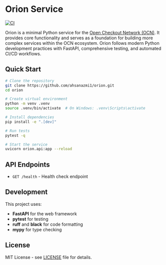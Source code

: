 # Orion Service

[![CI](https://github.com/ahsanazmi1/orion/workflows/CI/badge.svg)](https://github.com/ahsanazmi1/orion/actions/workflows/ci.yml)

Orion is a minimal Python service for the [Open Checkout Network (OCN)](https://github.com/ahsanazmi1/ocn-common). It provides core functionality and serves as a foundation for building more complex services within the OCN ecosystem. Orion follows modern Python development practices with FastAPI, comprehensive testing, and automated CI/CD workflows.

## Quick Start

```bash
# Clone the repository
git clone https://github.com/ahsanazmi1/orion.git
cd orion

# Create virtual environment
python -m venv .venv
source .venv/bin/activate  # On Windows: .venv\Scripts\activate

# Install dependencies
pip install -e ".[dev]"

# Run tests
pytest -q

# Start the service
uvicorn orion.api:app --reload
```

## API Endpoints

- `GET /health` - Health check endpoint

## Development

This project uses:
- **FastAPI** for the web framework
- **pytest** for testing
- **ruff** and **black** for code formatting
- **mypy** for type checking

## License

MIT License - see [LICENSE](LICENSE) file for details.